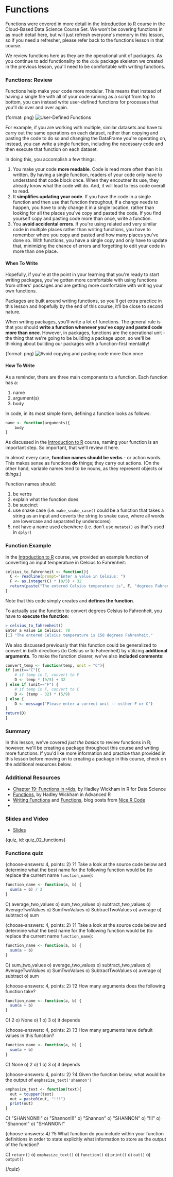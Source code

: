 # Functions

<!-- Google Slide ID -->
<!-- 1Bo0j-Ct0phh9ygYe9LOsmd-J8YNN92H5OS_kPtynEHs -->

<!-- Include a slide PNG with Page_ID from this Slide Deck: -->
<!-- ![](https://docs.google.com/presentation/d/1Bo0j-Ct0phh9ygYe9LOsmd-J8YNN92H5OS_kPtynEHs/export/png?id=1Bo0j-Ct0phh9ygYe9LOsmd-J8YNN92H5OS_kPtynEHs&pageid=PAGE_ID) -->
<!-- or use  `didactr::gs_slide_df("1Bo0j-Ct0phh9ygYe9LOsmd-J8YNN92H5OS_kPtynEHs")$png_markdown` -->


Functions were covered in more detail in the [Introduction to R](https://leanpub.com/universities/courses/jhu/cbds-intro-r) course in the Cloud-Based Data Science Course Set. We won't be covering functions in as much detail here, but will just refresh everyone's memory in this lesson, so if you need a refresher, please refer back to the functions lesson in that course.

We review functions here as they are the operational unit of packages. As you continue to add functionality to the `cbds` package skeleton we created in the previous lesson, you'll need to be comfortable with writing functions. 

### Functions: Review

Functions help make your code more modular. This means that instead of having a single file with all of your code running as a script from top to bottom, you can instead write user-defined functions for processes that you'll do over and over again. 

{format: png}
![User-Defined Functions](https://docs.google.com/presentation/d/1Bo0j-Ct0phh9ygYe9LOsmd-J8YNN92H5OS_kPtynEHs/export/png?id=1Bo0j-Ct0phh9ygYe9LOsmd-J8YNN92H5OS_kPtynEHs&pageid=g5d13a53002_0_0) 

For example, if you are working with multiple, similar datasets and have to carry out the same operations on each dataset, rather than copying and pasting the code to do so and changing the DataFrame you're operating on, instead, you can write a single function, including the necessary code and then execute that function on each dataset. 

In doing this, you accomplish a few things:

1. You make your code **more readable**. Code is read more often than it is written. By having a single function, readers of your code only have to understand that code block once. When they encoutner its use, they already know what the code will do. And, it will lead to less code overall to read.
2. It **simplifies updating your code**. If you have the code in a single function and then use that function throughout, if a change needs to happen, you have to only change it in a single location, rather than looking for all the places you've copy and pasted the code. If you find yourself copy and pasting code more than once, write a function.
3. You **avoid accidental errors**. If you're using related and very similar code in multiple places rather than writing functions, you have to remember where you copy and pasted and how many places you've done so. With functions, you have a single copy and only have to update that, minimizing the chance of errors and forgetting to edit your code in more than one place. 

#### When To Write

Hopefully, if you're at the point in your learning that you're ready to start writing packages, you've gotten more comfortable with using functions from others' packages and are getting more comfortable with writing your own functions.

Packages are built around writing functions, so you'll get extra practice in this lesson and hopefully by the end of this course, it'll be close to second nature.

When writing packages, you'll write a lot of functions. The general rule is that you should **write a function whenever you've copy and pasted code more than once**. However, in packages, functions are the operational unit - the thing that we're going to be building a package upon, so we'll be thinking about building our packages with a function-first mentality!

{format: png}
![Avoid copying and pasting code more than once](https://docs.google.com/presentation/d/1Bo0j-Ct0phh9ygYe9LOsmd-J8YNN92H5OS_kPtynEHs/export/png?id=1Bo0j-Ct0phh9ygYe9LOsmd-J8YNN92H5OS_kPtynEHs&pageid=g5d13a53002_0_5) 


#### How To Write

As a reminder, there are three main components to a function. Each function has a:

1. name
2. argument(s)
3. body

In code, in its most simple form, defining a function looks as follows:

```r
name <- function(arguments){
	body
}
```
As discussed in the [Introduction to R](https://leanpub.com/universities/courses/jhu/cbds-intro-r) course, naming your function is an important step. So important, that we'll review it here.

In almost every case, **function names should be verbs** - or action words. This makes sense as functions **do** things; they carry out actions. (On the other hand, variable names tend to be nouns, as they represent objects or *things*.)

Function names should:

1. be verbs
2. explain what the function does
3. be succinct
4. use snake case (i.e. `make_snake_case()` could be a function that takes a string as an input and coverts the string to snake case, where all words are lowercase and separated by underscores)
5. not have a name used elsewhere (i.e. don't use `mutate()` as that's used in `dplyr`)

### Function Example

In the [Introduction to R](https://leanpub.com/universities/courses/jhu/cbds-intro-r) course, we provided an example function of converting an input temperature in Celsius to Fahrenheit:


```r
celsius_to_fahrenheit <- function(){
  C <- readline(prompt="Enter a value in Celsius: ")
  F <- as.integer(C) * (9/5) + 32
  return(paste("The entered Celsius temperature is", F, "degrees Fahrenheit."))
}
```

Note that this code simply creates and **defines the function**. 

To actually *use* the function to convert degrees Celsius to Fahrenheit, you have to **execute the function**:

```r
> celsius_to_fahrenheit()
Enter a value in Celsius: 70
[1] "The entered Celsius temperature is 158 degrees Fahrenheit."
```

We also discussed previously that this function could be generalized to convert in both directions (to Celsius *or* to Fahrenheit) by utilizing **additional arguments**. To make the function clearer, we've also **included comments**:

```r
convert_temp <- function(temp, unit = "C"){
if (unit=="C"){
    # if temp in C, convert to F
    D <- temp * (9/5) + 32
} else if (unit=="F") {
    # if temp in F, convert to C
    D <- (temp - 32) * (5/9)
} else {
    D <- message("Please enter a correct unit -- either F or C")
}
return(D)
}
```

### Summary

In this lesson, we've covered *just the basics* to review functions in R; however, we'll be creating a package throughout this course and writing more functions. If you'd like more information and practice than provided in this lesson before moving on to creating a package in this course, check on the additional resources below.

### Additional Resources

* [Chapter 19: Functions in r4ds](http://r4ds.had.co.nz/functions.html), by Hadley Wickham in R for Data Science
* [Functions](http://adv-r.had.co.nz/Functions.html), by Hadley Wickham in Advanced R
* [Writing Functions](https://nicercode.github.io/intro/writing-functions.html) and [Functions](https://nicercode.github.io/guides/functions/), blog posts from [Nice R Code](https://nicercode.github.io/)
*
### Slides and Video

<!-- ![Functions](YouTube Link) -->

  - [Slides](https://docs.google.com/presentation/d/1Bo0j-Ct0phh9ygYe9LOsmd-J8YNN92H5OS_kPtynEHs/edit?usp=sharing)

{quiz, id: quiz_02_functions}

### Functions quiz

{choose-answers: 4, points: 2} 
?1 Take a look at the source code below and determine what the best name for the following function would be (to replace the current name `function_name`):

```r
function_name <- function(a, b) {
  sum(a + b) / 2
}

```

C) average_two_values
o) sum_two_values
o) subtract_two_values
o) AverageTwoValues
o) SumTwoValues
o) SubtractTwoValues
o) average
o) subtract
o) sum

{choose-answers: 4, points: 2} 
?1 Take a look at the source code below and determine what the best name for the following function would be (to replace the current name `function_name`):

```r
function_name <- function(a, b) {
  sum(a + b)
}

```

C) sum_two_values
o) average_two_values
o) subtract_two_values
o) AverageTwoValues
o) SumTwoValues
o) SubtractTwoValues
o) average
o) subtract
o) sum

{choose-answers: 4, points: 2} 
?2 How many arguments does the following function take?

```r
function_name <- function(a, b) {
  sum(a + b)
}

```
C) 2
o) None
o) 1
o) 3
o) it depends

{choose-answers: 4, points: 2} 
?3 How many arguments have default values in this function?

```r
function_name <- function(a, b) {
  sum(a + b)
}
```
C) None
o) 2
o) 1
o) 3
o) it depends

{choose-answers: 4, points: 2} 
?4 Given the function below, what would be the output of `emphasize_text('shannon')`

```r
emphasize_text <- function(text){
  out = toupper(text)
  out = paste0(out, "!!!")
  print(out)
}

```

C) "SHANNON!!!"
o) "Shannon!!!"
o) "Shannon"
o) "SHANNON"
o) "!!!"
o) "Shannon!"
o) "SHANNON!"


{choose-answers: 4} 
?5 What function do you include within your function definitions in order to state explicitly what information to store as the output of the function? 

C) `return()`
o) `emphasize_text()`
o) `function()`
o) `print()`
o) `out()`
o) `output()`


{/quiz}
